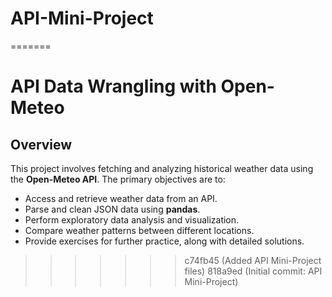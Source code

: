 # API-Mini-Project
=======
# API Data Wrangling with Open-Meteo

## Overview

This project involves fetching and analyzing historical weather data using the **Open-Meteo API**. The primary objectives are to:

- Access and retrieve weather data from an API.
- Parse and clean JSON data using **pandas**.
- Perform exploratory data analysis and visualization.
- Compare weather patterns between different locations.
- Provide exercises for further practice, along with detailed solutions.
>>>>>>> c74fb45 (Added API Mini-Project files)
>>>>>>> 818a9ed (Initial commit: API Mini-Project)
